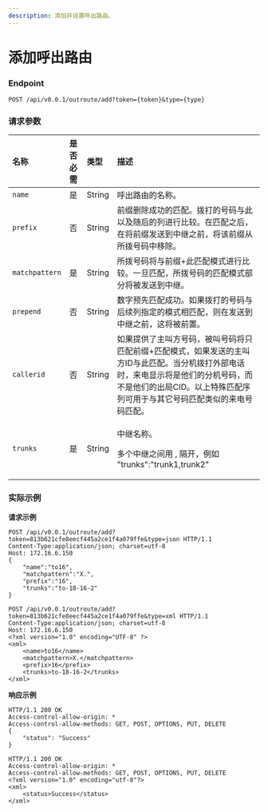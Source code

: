 ```yaml
---
description: 添加并设置呼出路由。
---
```


# 添加呼出路由



### Endpoint

```text
POST /api/v0.0.1/outroute/add?token={token}&type={type}
```

### 请求参数

<table>
  <thead>
    <tr>
      <th style="text-align:left">&#x540D;&#x79F0;</th>
      <th style="text-align:left">&#x662F;&#x5426;&#x5FC5;&#x9700;</th>
      <th style="text-align:left">&#x7C7B;&#x578B;</th>
      <th style="text-align:left">&#x63CF;&#x8FF0;</th>
    </tr>
  </thead>
  <tbody>
    <tr>
      <td style="text-align:left"><code>name</code>
      </td>
      <td style="text-align:left">&#x662F;</td>
      <td style="text-align:left">String</td>
      <td style="text-align:left">&#x547C;&#x51FA;&#x8DEF;&#x7531;&#x7684;&#x540D;&#x79F0;&#x3002;</td>
    </tr>
    <tr>
      <td style="text-align:left"><code>prefix</code>
      </td>
      <td style="text-align:left">&#x5426;</td>
      <td style="text-align:left">String</td>
      <td style="text-align:left">&#x524D;&#x7F00;&#x5220;&#x9664;&#x6210;&#x529F;&#x7684;&#x5339;&#x914D;&#x3002;&#x62E8;&#x6253;&#x7684;&#x53F7;&#x7801;&#x4E0E;&#x6B64;&#x4EE5;&#x53CA;&#x968F;&#x540E;&#x7684;&#x5217;&#x8FDB;&#x884C;&#x6BD4;&#x8F83;&#x3002;&#x5728;&#x5339;&#x914D;&#x4E4B;&#x540E;&#xFF0C;&#x5728;&#x5C06;&#x524D;&#x7F00;&#x53D1;&#x9001;&#x5230;&#x4E2D;&#x7EE7;&#x4E4B;&#x524D;&#xFF0C;&#x5C06;&#x8BE5;&#x524D;&#x7F00;&#x4ECE;&#x6240;&#x62E8;&#x53F7;&#x7801;&#x4E2D;&#x79FB;&#x9664;&#x3002;</td>
    </tr>
    <tr>
      <td style="text-align:left"><code>matchpattern</code>
      </td>
      <td style="text-align:left">&#x662F;</td>
      <td style="text-align:left">String</td>
      <td style="text-align:left">&#x6240;&#x62E8;&#x53F7;&#x7801;&#x5C06;&#x4E0E;&#x524D;&#x7F00;+&#x6B64;&#x5339;&#x914D;&#x6A21;&#x5F0F;&#x8FDB;&#x884C;&#x6BD4;&#x8F83;&#x3002;&#x4E00;&#x65E6;&#x5339;&#x914D;&#xFF0C;&#x6240;&#x62E8;&#x53F7;&#x7801;&#x7684;&#x5339;&#x914D;&#x6A21;&#x5F0F;&#x90E8;&#x5206;&#x5C06;&#x88AB;&#x53D1;&#x9001;&#x5230;&#x4E2D;&#x7EE7;&#x3002;</td>
    </tr>
    <tr>
      <td style="text-align:left"><code>prepend</code>
      </td>
      <td style="text-align:left">&#x5426;</td>
      <td style="text-align:left">String</td>
      <td style="text-align:left">&#x6570;&#x5B57;&#x9884;&#x5148;&#x5339;&#x914D;&#x6210;&#x529F;&#x3002;&#x5982;&#x679C;&#x62E8;&#x6253;&#x7684;&#x53F7;&#x7801;&#x4E0E;&#x540E;&#x7EED;&#x5217;&#x6307;&#x5B9A;&#x7684;&#x6A21;&#x5F0F;&#x76F8;&#x5339;&#x914D;&#xFF0C;&#x5219;&#x5728;&#x53D1;&#x9001;&#x5230;&#x4E2D;&#x7EE7;&#x4E4B;&#x524D;&#xFF0C;&#x8FD9;&#x5C06;&#x88AB;&#x524D;&#x7F6E;&#x3002;</td>
    </tr>
    <tr>
      <td style="text-align:left"><code>callerid</code>
      </td>
      <td style="text-align:left">&#x5426;</td>
      <td style="text-align:left">String</td>
      <td style="text-align:left">&#x5982;&#x679C;&#x63D0;&#x4F9B;&#x4E86;&#x4E3B;&#x53EB;&#x65B9;&#x53F7;&#x7801;&#xFF0C;&#x88AB;&#x53EB;&#x53F7;&#x7801;&#x5C06;&#x53EA;&#x5339;&#x914D;&#x524D;&#x7F00;+&#x5339;&#x914D;&#x6A21;&#x5F0F;&#xFF0C;&#x5982;&#x679C;&#x53D1;&#x9001;&#x7684;&#x4E3B;&#x53EB;&#x65B9;ID&#x4E0E;&#x6B64;&#x5339;&#x914D;&#x3002;&#x5F53;&#x5206;&#x673A;&#x62E8;&#x6253;&#x5916;&#x90E8;&#x7535;&#x8BDD;&#x65F6;&#xFF0C;&#x6765;&#x7535;&#x663E;&#x793A;&#x5C06;&#x662F;&#x4ED6;&#x4EEC;&#x7684;&#x5206;&#x673A;&#x53F7;&#x7801;&#xFF0C;&#x800C;&#x4E0D;&#x662F;&#x4ED6;&#x4EEC;&#x7684;&#x51FA;&#x5C40;CID&#x3002;&#x4EE5;&#x4E0A;&#x7279;&#x6B8A;&#x5339;&#x914D;&#x5E8F;&#x5217;&#x53EF;&#x7528;&#x4E8E;&#x4E0E;&#x5176;&#x5B83;&#x53F7;&#x7801;&#x5339;&#x914D;&#x7C7B;&#x4F3C;&#x7684;&#x6765;&#x7535;&#x53F7;&#x7801;&#x5339;&#x914D;&#x3002;</td>
    </tr>
    <tr>
      <td style="text-align:left"><code>trunks</code>
      </td>
      <td style="text-align:left">&#x662F;</td>
      <td style="text-align:left">String</td>
      <td style="text-align:left">
        <p>&#x4E2D;&#x7EE7;&#x540D;&#x79F0;&#x3002;</p>
        <p>&#x591A;&#x4E2A;&#x4E2D;&#x7EE7;&#x4E4B;&#x95F4;&#x7528; , &#x9694;&#x5F00;&#xFF0C;&#x4F8B;&#x5982;
          &quot;trunks&quot;:&quot;trunk1,trunk2&quot;</p>
      </td>
    </tr>
  </tbody>
</table>

### 实际示例

**请求示例**

```text
POST /api/v0.0.1/outroute/add?token=813b621cfe8eecf445a2ce1f4a079ffe&type=json HTTP/1.1
Content-Type:application/json; charset=utf-8
Host: 172.16.6.150
{
    "name":"to16",
    "matchpattern":"X.",
    "prefix":"16",
    "trunks":"to-18-16-2"
}
```

```text
POST /api/v0.0.1/outroute/add?token=813b621cfe8eecf445a2ce1f4a079ffe&type=xml HTTP/1.1
Content-Type:application/json; charset=utf-8
Host: 172.16.6.150
<?xml version="1.0" encoding="UTF-8" ?>
<xml>
	<name>to16</name>
	<matchpattern>X.</matchpattern>
	<prefix>16</prefix>
	<trunks>to-18-16-2</trunks>
</xml>
```

**响应示例**

```text
HTTP/1.1 200 OK
Access-control-allow-origin: *
Access-control-allow-methods: GET, POST, OPTIONS, PUT, DELETE
{
    "status": "Success"
}
```

```text
HTTP/1.1 200 OK
Access-control-allow-origin: *
Access-control-allow-methods: GET, POST, OPTIONS, PUT, DELETE
<?xml version="1.0" encoding="utf-8"?>
<xml>
	<status>Success</status>
</xml>
```

